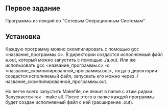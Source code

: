 ## Первое задание

Программы из лекций по "Сетевым Операционным Системам".
## Установка

Каждую программу можно скомпилировать с помощью gcc <название_программы.c>. В директории создастся исполняемый файл a.out, который можно запустить с помощью ./a.out.
Или же использовать gcc <название_программы.c> -o <название_скомпилированной_программы.out>, тогда в директории создастся исполняемый файл, запускать его можно через ./название_скомпилированной_программы.out.

Но легче всего запустить Makefile, он лежит в папке с этим ридми. Запускается так - make all.
После этого в папке каждой программы будет создан исполняемый файл с ней (расширение .out). 

